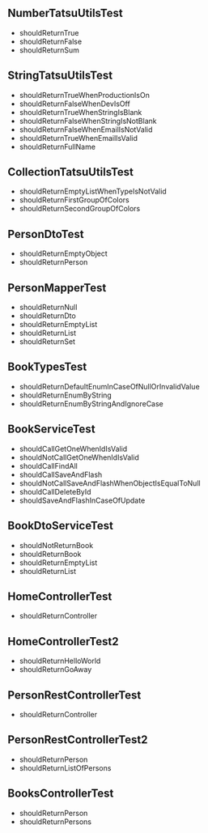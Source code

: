 ## NumberTatsuUtilsTest
- shouldReturnTrue
- shouldReturnFalse
- shouldReturnSum

## StringTatsuUtilsTest
- shouldReturnTrueWhenProductionIsOn
- shouldReturnFalseWhenDevIsOff
- shouldReturnTrueWhenStringIsBlank
- shouldReturnFalseWhenStringIsNotBlank
- shouldReturnFalseWhenEmailIsNotValid
- shouldReturnTrueWhenEmailIsValid
- shouldReturnFullName

## CollectionTatsuUtilsTest
- shouldReturnEmptyListWhenTypeIsNotValid
- shouldReturnFirstGroupOfColors
- shouldReturnSecondGroupOfColors

## PersonDtoTest
- shouldReturnEmptyObject
- shouldReturnPerson

## PersonMapperTest
- shouldReturnNull
- shouldReturnDto
- shouldReturnEmptyList
- shouldReturnList
- shouldReturnSet

## BookTypesTest
- shouldReturnDefaultEnumInCaseOfNullOrInvalidValue
- shouldReturnEnumByString
- shouldReturnEnumByStringAndIgnoreCase

## BookServiceTest
- shouldCallGetOneWhenIdIsValid
- shouldNotCallGetOneWhenIdIsValid
- shouldCallFindAll
- shouldCallSaveAndFlash
- shouldNotCallSaveAndFlashWhenObjectIsEqualToNull
- shouldCallDeleteById
- shouldSaveAndFlashInCaseOfUpdate

## BookDtoServiceTest
- shouldNotReturnBook
- shouldReturnBook
- shouldReturnEmptyList
- shouldReturnList

## HomeControllerTest
- shouldReturnController

## HomeControllerTest2
- shouldReturnHelloWorld
- shouldReturnGoAway

## PersonRestControllerTest
- shouldReturnController

## PersonRestControllerTest2
- shouldReturnPerson
- shouldReturnListOfPersons

## BooksControllerTest
- shouldReturnPerson
- shouldReturnPersons